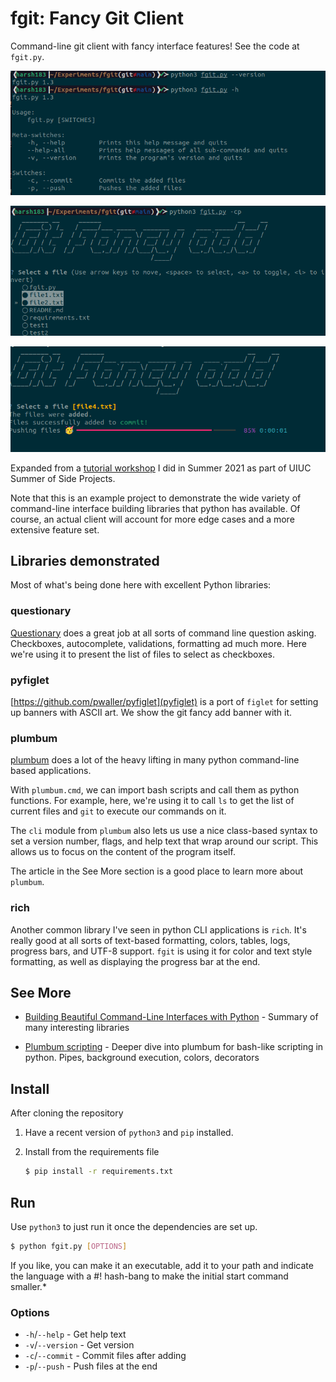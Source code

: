# fgit: Fancy Git Client 

Command-line git client with fancy interface features! See the code at `fgit.py`.

![shows version and help](version_and_help.png)

![has a nice selector for picking files](select_files.png)

![shows a progress bar as data is being pushed](push_in_progress.png)

Expanded from a [tutorial workshop](https://125summer.tech/cli) I did in Summer 2021 as part of UIUC Summer of Side Projects.

Note that this is an example project to demonstrate the wide variety of command-line interface building libraries that python has available. Of course, an actual client will account for more edge cases and a more extensive feature set.

## Libraries demonstrated

Most of what's being done here with excellent Python libraries:

### questionary

[Questionary](https://questionary.readthedocs.io/en/stable/) does a great job at all sorts of command line question asking. Checkboxes, autocomplete, validations, formatting ad much more. Here we're using it to present the list of files to select as checkboxes.

### pyfiglet

[https://github.com/pwaller/pyfiglet](pyfiglet) is a port of `figlet` for setting up banners with ASCII art. We show the git fancy add banner with it.

### plumbum

[plumbum](https://plumbum.readthedocs.io/en/latest/) does a lot of the heavy lifting in many python command-line based applications. 

With `plumbum.cmd`, we can import bash scripts and call them as python functions. For example, here, we're using it to call `ls` to get the list of current files and `git` to execute our commands on it.

The `cli` module from `plumbum` also lets us use a nice class-based syntax to set a version number, flags, and help text that wrap around our script. This allows us to focus on the content of the program itself.

The article in the See More section is a good place to learn more about `plumbum`.

### rich

Another common library I've seen in python CLI applications is `rich`. It's really good at all sorts of text-based formatting, colors, tables, logs, progress bars, and UTF-8 support. `fgit` is using it for color and text style formatting, as well as displaying the progress bar at the end. 

## See More

* [Building Beautiful Command-Line Interfaces with Python](https://codeburst.io/building-beautiful-command-line-interfaces-with-python-26c7e1bb54df) - Summary of many interesting libraries

* [Plumbum scripting](https://iscinumpy.gitlab.io/post/plumbum-scripting/) - Deeper dive into plumbum for bash-like scripting in python. Pipes, background execution, colors, decorators

## Install

After cloning the repository

1. Have a recent version of `python3` and `pip` installed. 

2. Install from the requirements file
   ```bash 
   $ pip install -r requirements.txt
   ```

## Run

Use `python3` to just run it once the dependencies are set up. 

```bash
$ python fgit.py [OPTIONS]
```

If you like, you can make it an executable, add it to your path and indicate the language with a #! hash-bang to make the initial start command smaller.*

### Options 

* `-h`/`--help` - Get help text
* `-v`/`--version` - Get version 
* `-c`/`--commit` - Commit files after adding
* `-p`/`--push` - Push files at the end 
